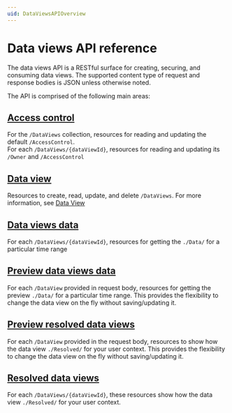 ```yaml
---
uid: DataViewsAPIOverview
---
```


# Data views API reference

The data views API is a RESTful surface for creating, securing, and consuming data views.
The supported content type of request and response bodies is JSON unless otherwise noted.

The API is comprised of the following main areas:

## [Access control](xref:data-views-access-control)

For the `/DataViews` collection, resources for reading and updating the default `/AccessControl`.  
For each `/DataViews/{dataViewId}`, resources for reading and updating its `/Owner` and `/AccessControl`

## [Data view](xref:data-views-data-views)

Resources to create, read, update, and delete `/DataViews`. For more information, see [Data View](xref:DataViewsOverview)

## [Data views data](xref:data-views-data-views-data)

For each `/DataViews/{dataViewId}`, resources for getting the `./Data/` for a particular time range

## [Preview data views data](xref:data-views-preview-data-views-data)

For each `/DataView` provided in request body, resources for getting the preview `./Data/` for a particular time range. This provides the flexibility to change the data view on the fly without saving/updating it.

## [Preview resolved data views](xref:data-views-data-views-resolved)

For each `/DataView` provided in the request body, resources to show how the data view `./Resolved/` for your user context. This provides the flexibility to change the data view on the fly without saving/updating it.

## [Resolved data views](xref:data-views-preview-data-views-resolved)

For each `/DataViews/{dataViewId}`, these resources show how the data view `./Resolved/` for your user context.
